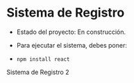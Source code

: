 <h1> Sistema de Registro</h1>

- Estado del proyecto: En construcción.

- Para ejecutar el sistema, debes poner:

- ```npm install react```

Sistema de Registro 2
